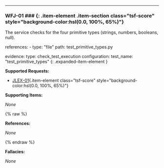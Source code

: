 

---

### WFJ-01 ### {: .item-element .item-section class="tsf-score" style="background-color:hsl(0.0, 100%, 65%)"}

The service checks for the four primitive types (strings, numbers, booleans, null).


references:
    - type: "file"
      path: test_primitive_types.py

evidence:
    type: check_test_execution
    configuration:
        test_name: "test_primitive_types"
{: .expanded-item-element }

**Supported Requests:**

- [JLEX-01](JLEX.md#jlex-01){.item-element class="tsf-score" style="background-color:hsl(0.0, 100%, 65%)"}

**Supporting Items:**

_None_

{% raw %}

**References:**

_None_

{% endraw %}

**Fallacies:**

_None_
